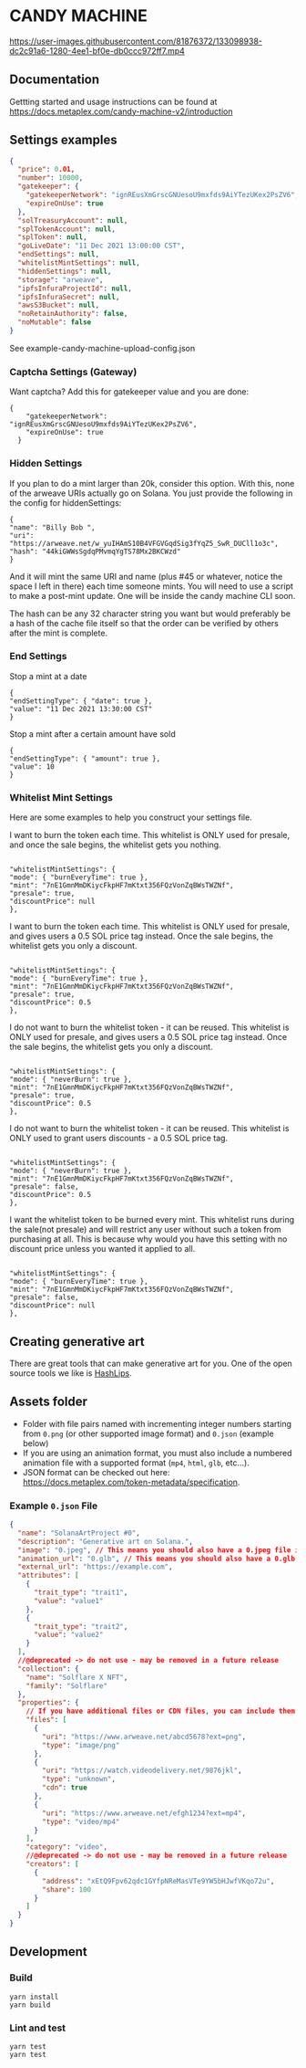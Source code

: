 # CANDY MACHINE

https://user-images.githubusercontent.com/81876372/133098938-dc2c91a6-1280-4ee1-bf0e-db0ccc972ff7.mp4

## Documentation

Gettting started and usage instructions can be found at https://docs.metaplex.com/candy-machine-v2/introduction

## Settings examples

```json
{
  "price": 0.01,
  "number": 10000,
  "gatekeeper": {
    "gatekeeperNetwork": "ignREusXmGrscGNUesoU9mxfds9AiYTezUKex2PsZV6",
    "expireOnUse": true
  },
  "solTreasuryAccount": null,
  "splTokenAccount": null,
  "splToken": null,
  "goLiveDate": "11 Dec 2021 13:00:00 CST",
  "endSettings": null,
  "whitelistMintSettings": null,
  "hiddenSettings": null,
  "storage": "arweave",
  "ipfsInfuraProjectId": null,
  "ipfsInfuraSecret": null,
  "awsS3Bucket": null,
  "noRetainAuthority": false,
  "noMutable": false
}
```

See example-candy-machine-upload-config.json

### Captcha Settings (Gateway)

Want captcha? Add this for gatekeeper value and you are done:

```
{
    "gatekeeperNetwork": "ignREusXmGrscGNUesoU9mxfds9AiYTezUKex2PsZV6",
    "expireOnUse": true
  }
```

### Hidden Settings

If you plan to do a mint larger than 20k, consider this option. With this, none of the arweave URIs actually go on Solana. You just provide the following in the config for hiddenSettings:

```
{
"name": "Billy Bob ",
"uri": "https://arweave.net/w_yuIHAmS10B4VFGVGqdSig3fYqZ5_SwR_DUCll1o3c",
"hash": "44kiGWWsSgdqPMvmqYgTS78Mx2BKCWzd"
}

```

And it will mint the same URI and name (plus #45 or whatever, notice the space I left in there)
each time someone mints. You will need to use a script to make a post-mint update. One
will be inside the candy machine CLI soon.

The hash can be any 32 character string you want but would preferably be a hash of the cache
file itself so that the order can be verified by others after the mint is complete.

### End Settings

Stop a mint at a date

```
{
"endSettingType": { "date": true },
"value": "11 Dec 2021 13:30:00 CST"
}
```

Stop a mint after a certain amount have sold

```
{
"endSettingType": { "amount": true },
"value": 10
}

```

### Whitelist Mint Settings

Here are some examples to help you construct your settings file.

I want to burn the token each time. This whitelist is ONLY used for presale,
and once the sale begins, the whitelist gets you nothing.

```

"whitelistMintSettings": {
"mode": { "burnEveryTime": true },
"mint": "7nE1GmnMmDKiycFkpHF7mKtxt356FQzVonZqBWsTWZNf",
"presale": true,
"discountPrice": null
},

```

I want to burn the token each time. This whitelist is ONLY used for presale, and gives users
a 0.5 SOL price tag instead. Once the sale begins, the whitelist gets you only a discount.

```

"whitelistMintSettings": {
"mode": { "burnEveryTime": true },
"mint": "7nE1GmnMmDKiycFkpHF7mKtxt356FQzVonZqBWsTWZNf",
"presale": true,
"discountPrice": 0.5
},

```

I do not want to burn the whitelist token - it can be reused. This whitelist is ONLY used for presale, and gives users
a 0.5 SOL price tag instead. Once the sale begins, the whitelist gets you only a discount.

```

"whitelistMintSettings": {
"mode": { "neverBurn": true },
"mint": "7nE1GmnMmDKiycFkpHF7mKtxt356FQzVonZqBWsTWZNf",
"presale": true,
"discountPrice": 0.5
},

```

I do not want to burn the whitelist token - it can be reused. This whitelist is ONLY used to grant users discounts - a 0.5 SOL price tag.

```

"whitelistMintSettings": {
"mode": { "neverBurn": true },
"mint": "7nE1GmnMmDKiycFkpHF7mKtxt356FQzVonZqBWsTWZNf",
"presale": false,
"discountPrice": 0.5
},

```

I want the whitelist token to be burned every mint. This whitelist runs during the sale(not presale) and will restrict any user without such a token from purchasing at all. This
is because why would you have this setting with no discount price unless you wanted it
applied to all.

```

"whitelistMintSettings": {
"mode": { "burnEveryTime": true },
"mint": "7nE1GmnMmDKiycFkpHF7mKtxt356FQzVonZqBWsTWZNf",
"presale": false,
"discountPrice": null
},

```

## Creating generative art

There are great tools that can make generative art for you. One of the open source tools we like is [HashLips](https://github.com/HashLips/hashlips_art_engine).

## Assets folder

- Folder with file pairs named with incrementing integer numbers starting from `0.png` (or other supported image format) and `0.json` (example below)
- If you are using an animation format, you must also include a numbered animation file with a supported format (`mp4`, `html`, `glb`, etc...).
- JSON format can be checked out here: https://docs.metaplex.com/token-metadata/specification.

### Example `0.json` File

```json
{
  "name": "SolanaArtProject #0",
  "description": "Generative art on Solana.",
  "image": "0.jpeg", // This means you should also have a 0.jpeg file in the assets folder
  "animation_url": "0.glb", // This means you should also have a 0.glb file in the assets folder
  "external_url": "https://example.com",
  "attributes": [
    {
      "trait_type": "trait1",
      "value": "value1"
    },
    {
      "trait_type": "trait2",
      "value": "value2"
    }
  ],
  //@deprecated -> do not use - may be removed in a future release
  "collection": {
    "name": "Solflare X NFT",
    "family": "Solflare"
  },
  "properties": {
    // If you have additional files or CDN files, you can include them here
    "files": [
      {
        "uri": "https://www.arweave.net/abcd5678?ext=png",
        "type": "image/png"
      },
      {
        "uri": "https://watch.videodelivery.net/9876jkl",
        "type": "unknown",
        "cdn": true
      },
      {
        "uri": "https://www.arweave.net/efgh1234?ext=mp4",
        "type": "video/mp4"
      }
    ],
    "category": "video",
    //@deprecated -> do not use - may be removed in a future release
    "creators": [
      {
        "address": "xEtQ9Fpv62qdc1GYfpNReMasVTe9YW5bHJwfVKqo72u",
        "share": 100
      }
    ]
  }
}
```

## Development

### Build

```
yarn install
yarn build
```

### Lint and test

```
yarn test
yarn test
```
